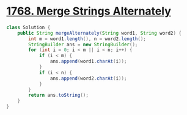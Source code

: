# [1768. Merge Strings Alternately](https://leetcode.com/problems/merge-strings-alternately)

```java
class Solution {
    public String mergeAlternately(String word1, String word2) {
        int m = word1.length(), n = word2.length();
        StringBuilder ans = new StringBuilder();
        for (int i = 0; i < m || i < n; i++) {
            if (i < m) {
                ans.append(word1.charAt(i));
            }
            if (i < n) {
                ans.append(word2.charAt(i));
            }
        }
        return ans.toString();
    }
}
```